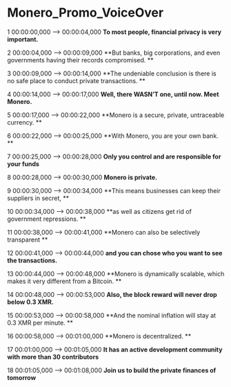 # Monero_Promo_VoiceOver

1
00:00:00,000 --> 00:00:04,000
**To most people, financial privacy is very important.** 

2
00:00:04,000 --> 00:00:09,000
**But banks, big corporations, and even governments having their records compromised. **

3
00:00:09,000 --> 00:00:14,000
**The undeniable conclusion is there is no safe place to conduct private transactions. **

4
00:00:14,000 --> 00:00:17,000
**Well, there WASN’T one, until now. Meet Monero.**

5
00:00:17,000 --> 00:00:22,000
**Monero is a secure, private, untraceable currency. **

6
00:00:22,000 --> 00:00:25,000
**With Monero, you are your own bank. **

7
00:00:25,000 --> 00:00:28,000
**Only you control and are responsible for your funds**

8
00:00:28,000 --> 00:00:30,000
**Monero is private.**

9
00:00:30,000 --> 00:00:34,000
**This means businesses can keep their suppliers in secret, **

10
00:00:34,000 --> 00:00:38,000
**as well as citizens get rid of government repressions. **

11
00:00:38,000 --> 00:00:41,000
**Monero can also be selectively transparent **

12
00:00:41,000 --> 00:00:44,000
**and you can chose who you want to see the transactions.**

13
00:00:44,000 --> 00:00:48,000
**Monero is dynamically scalable, which makes it very different from a Bitcoin. **

14
00:00:48,000 --> 00:00:53,000
**Also, the block reward will never drop below 0.3 XMR.**

15
00:00:53,000 --> 00:00:58,000
**And the nominal inflation will stay at 0.3 XMR per minute. **

16
00:00:58,000 --> 00:01:00,000
**Monero is decentralized. **

17
00:01:00,000 --> 00:01:05,000
**It has an active development community with more than 30 contributors**

18
00:01:05,000 --> 00:01:08,000
**Join us to build the private finances of tomorrow**





